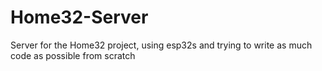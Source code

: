 # Home32-Server
Server for the Home32 project, using esp32s and trying to write as much code as possible from scratch
